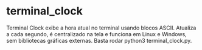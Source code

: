 # terminal_clock
Terminal Clock exibe a hora atual no terminal usando blocos ASCII. Atualiza a cada segundo, é centralizado na tela e funciona em Linux e Windows, sem bibliotecas gráficas externas. Basta rodar python3 terminal_clock.py.
